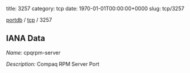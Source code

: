 title: 3257
category: tcp
date: 1970-01-01T00:00:00+0000
slug: tcp/3257

[portdb](/) / [tcp](/category/tcp.html) / 3257


## IANA Data

_Name:_ cpqrpm-server

_Description:_ Compaq RPM Server Port

